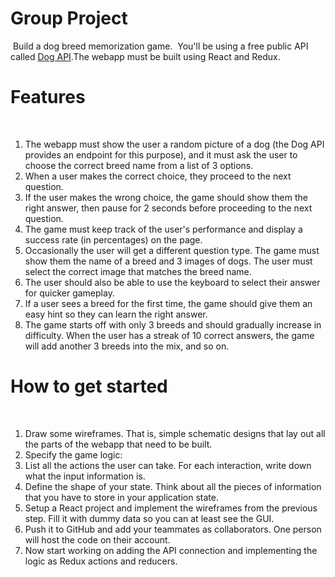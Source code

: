 # Group Project
​
Build a dog breed memorization game.
​
You'll be using a free public API called [Dog API](https://dog.ceo/dog-api/documentation/).
​
The webapp must be built using React and Redux.
​
# Features
​
1. The webapp must show the user a random picture of a dog (the Dog API provides an endpoint for this purpose), and it must ask the user to choose the correct breed name from a list of 3 options.
1. When a user makes the correct choice, they proceed to the next question.
1. If the user makes the wrong choice, the game should show them the right answer, then pause for 2 seconds before proceeding to the next question.
1. The game must keep track of the user's performance and display a success rate (in percentages) on the page.
1. Occasionally the user will get a different question type. The game must show them the name of a breed and 3 images of dogs. The user must select the correct image that matches the breed name.
1. The user should also be able to use the keyboard to select their answer for quicker gameplay.
1. If a user sees a breed for the first time, the game should give them an easy hint so they can learn the right answer.
1. The game starts off with only 3 breeds and should gradually increase in difficulty. When the user has a streak of 10 correct answers, the game will add another 3 breeds into the mix, and so on.
​
# How to get started
​
1. Draw some wireframes. That is, simple schematic designs that lay out all the parts of the webapp that need to be built.
1. Specify the game logic:
  1. List all the actions the user can take. For each interaction, write down what the input information is.
  1. Define the shape of your state. Think about all the pieces of information that you have to store in your application state.
1. Setup a React project and implement the wireframes from the previous step. Fill it with dummy data so you can at least see the GUI.
1. Push it to GitHub and add your teammates as collaborators. One person will host the code on their account.
1. Now start working on adding the API connection and implementing the logic as Redux actions and reducers.